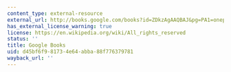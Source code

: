 ```yaml
---
content_type: external-resource
external_url: http://books.google.com/books?id=ZDkzAgAAQBAJ&pg=PA1=onepage
has_external_license_warning: true
license: https://en.wikipedia.org/wiki/All_rights_reserved
status: ''
title: Google Books
uid: d45bf6f9-8173-4e64-abba-88f776379781
wayback_url: ''
---
```


